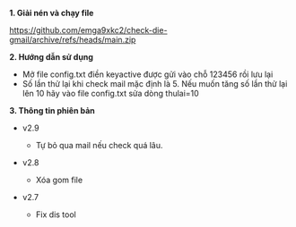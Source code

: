 <b>1. Giải nén và chạy file</b>

https://github.com/emga9xkc2/check-die-gmail/archive/refs/heads/main.zip

<b>2. Hướng dẫn sử dụng</b>

- Mở file config.txt điền keyactive được gửi vào chỗ 123456 rồi lưu lại
- Số lần thử lại khi check mail mặc định là 5. Nếu muốn tăng số lần thử lại lên 10 hãy vào file config.txt sửa dòng thulai=10

<b>3. Thông tin phiên bản</b>

- v2.9

  - Tự bỏ qua mail nếu check quá lâu.<br>

- v2.8

  - Xóa gom file<br>

- v2.7

  - Fix dis tool<br>
